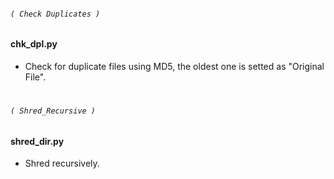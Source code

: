 ###### `( Check Duplicates )`
#### chk_dpl.py
* Check for duplicate files using MD5, the oldest one is setted as "Original File".

#

###### `( Shred_Recursive )`
#### shred_dir.py
* Shred recursively.
